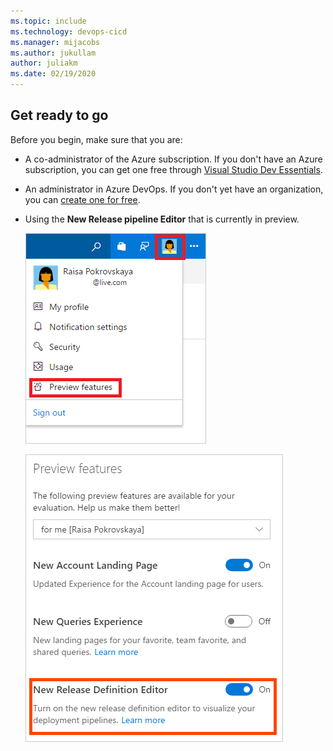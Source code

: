 ```yaml
---
ms.topic: include
ms.technology: devops-cicd
ms.manager: mijacobs
ms.author: jukullam
author: juliakm
ms.date: 02/19/2020
---
```


## Get ready to go

Before you begin, make sure that you are:

* A co-administrator of the Azure subscription. If you don't have an Azure subscription, you can get one free through [Visual Studio Dev Essentials](https://visualstudio.microsoft.com/dev-essentials/).

* An administrator in Azure DevOps. If you don't yet have an organization, you can [create one for free](https://go.microsoft.com/fwlink/?LinkId=307137).

* Using the **New Release pipeline Editor** that is currently in preview.

  ![preview features action in profile menu](../media/preview-features-action-in-profile-menu.png)

  ![new release pipeline editor preview on](../media/new-release-definition-editor-preview-on.png)
